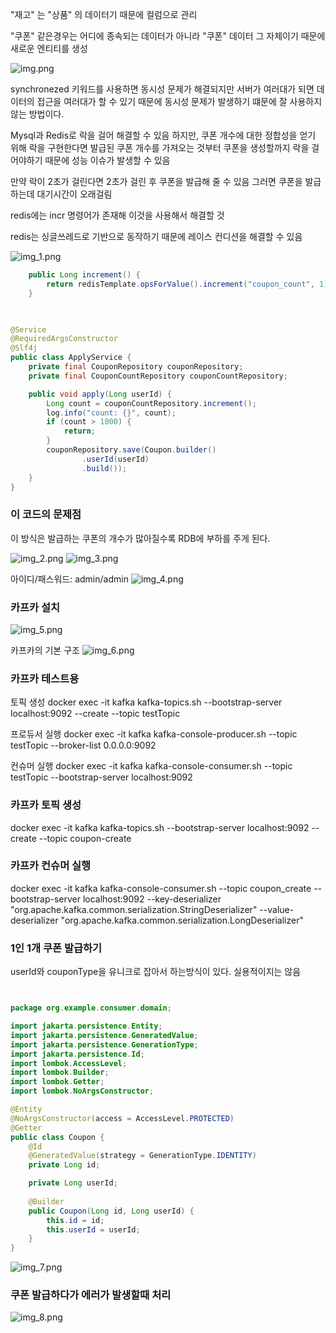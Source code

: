 "재고" 는 "상품" 의 데이터기 때문에 컬럼으로 관리

"쿠폰" 같은경우는 어디에 종속되는 데이터가 아니라 "쿠폰" 데이터 그 자체이기 때문에 새로운 엔티티를 생성

![img.png](img.png)

synchronezed 키워드를 사용하면 동시성 문제가 해결되지만 서버가 여러대가 되면 데이터의 접근을 여러대가 할 수 있기 때문에 동시성 문제가 발생하기 떄문에 잘 사용하지 않는 방법이다.

Mysql과 Redis로 락을 걸어 해결할 수 있음
하지만, 쿠폰 개수에 대한 정합성을 얻기 위해 락을 구현한다면 발급된 쿠폰 개수를 가져오는 것부터 쿠폰을 생성할까지 락을 걸어야하기 때문에 성능 이슈가 발생할 수 있음

만약 락이 2초가 걸린다면 2초가 걸린 후 쿠폰을 발급해 줄 수 있음
그러면 쿠폰을 발급하는데 대기시간이 오래걸림

redis에는 incr 명령어가 존재해 이것을 사용해서 해결할 것

redis는 싱글쓰레드로 기반으로 동작하기 때문에 레이스 컨디션을 해결할 수 있음

![img_1.png](img_1.png)
```java
    public Long increment() {
        return redisTemplate.opsForValue().increment("coupon_count", 1);
    }
    
```

```java

@Service
@RequiredArgsConstructor
@Slf4j
public class ApplyService {
    private final CouponRepository couponRepository;
    private final CouponCountRepository couponCountRepository;

    public void apply(Long userId) {
        Long count = couponCountRepository.increment();
        log.info("count: {}", count);
        if (count > 1000) {
            return;
        }
        couponRepository.save(Coupon.builder()
                .userId(userId)
                .build());
    }
}

```

### 이 코드의 문제점
이 방식은 발급하는 쿠폰의 개수가 많아질수록 RDB에 부하를 주게 된다.

![img_2.png](img_2.png)
![img_3.png](img_3.png)


아이디/패스워드: admin/admin
![img_4.png](img_4.png)




### 카프카 설치
![img_5.png](img_5.png)

카프카의 기본 구조
![img_6.png](img_6.png)


### 카프카 테스트용
토픽 생성
docker exec -it kafka kafka-topics.sh --bootstrap-server localhost:9092 --create --topic testTopic

프로듀서 실행
docker exec -it kafka kafka-console-producer.sh --topic testTopic --broker-list 0.0.0.0:9092

컨슈머 실행
docker exec -it kafka kafka-console-consumer.sh --topic testTopic --bootstrap-server localhost:9092


### 카프카 토픽 생성

docker exec -it kafka kafka-topics.sh --bootstrap-server localhost:9092 --create --topic coupon-create

### 카프카 컨슈머 실행
docker exec -it kafka kafka-console-consumer.sh --topic coupon_create --bootstrap-server localhost:9092 --key-deserializer "org.apache.kafka.common.serialization.StringDeserializer" --value-deserializer "org.apache.kafka.common.serialization.LongDeserializer"



### 1인 1개 쿠폰 발급하기
userId와 couponType을 유니크로 잡아서 하는방식이 있다.
실용적이지는 않음

```java


package org.example.consumer.domain;

import jakarta.persistence.Entity;
import jakarta.persistence.GeneratedValue;
import jakarta.persistence.GenerationType;
import jakarta.persistence.Id;
import lombok.AccessLevel;
import lombok.Builder;
import lombok.Getter;
import lombok.NoArgsConstructor;

@Entity
@NoArgsConstructor(access = AccessLevel.PROTECTED)
@Getter
public class Coupon {
    @Id
    @GeneratedValue(strategy = GenerationType.IDENTITY)
    private Long id;

    private Long userId;
    
    @Builder
    public Coupon(Long id, Long userId) {
        this.id = id;
        this.userId = userId;
    }
}


```

![img_7.png](img_7.png)


### 쿠폰 발급하다가 에러가 발생할때 처리


![img_8.png](img_8.png)